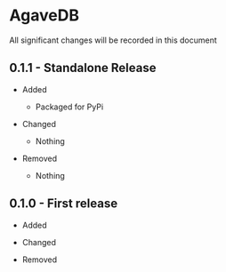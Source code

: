 # AgaveDB

All significant changes will be recorded in this document

## 0.1.1 - Standalone Release

* Added
    * Packaged for PyPi
    
* Changed
    * Nothing

* Removed
    * Nothing

## 0.1.0 - First release

* Added

* Changed

* Removed
